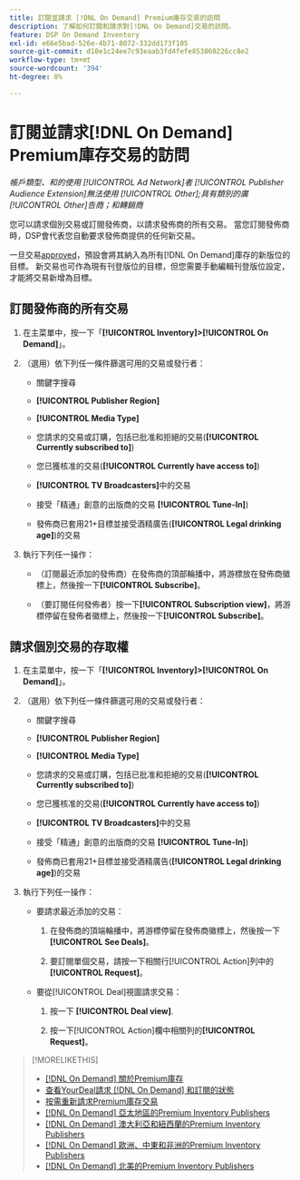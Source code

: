 ```yaml
---
title: 訂閱並請求 [!DNL On Demand] Premium庫存交易的訪問
description: 了解如何訂閱和請求對[!DNL On Demand]交易的訪問。
feature: DSP On Demand Inventory
exl-id: e66e5bad-526e-4b71-8072-332dd173f105
source-git-commit: d10e1c24ee7c93eaab3fd4fefe853860226cc8e2
workflow-type: tm+mt
source-wordcount: '394'
ht-degree: 0%

---
```


# 訂閱並請求[!DNL On Demand] Premium庫存交易的訪問

*帳戶類型、和的使用 [!UICONTROL Ad Network]者 [!UICONTROL Publisher Audience Extension]無法使用 [!UICONTROL Other];具有類別的廣 [!UICONTROL Other]告商；和轉銷商*

您可以請求個別交易或訂閱發佈商，以請求發佈商的所有交易。 當您訂閱發佈商時，DSP會代表您自動要求發佈商提供的任何新交易。

一旦交易[approved](/help/dsp/inventory/on-demand-inventory-view-status.md)，預設會將其納入為所有[!DNL On Demand]庫存的新版位的目標。 新交易也可作為現有刊登版位的目標，但您需要手動編輯刊登版位設定，才能將交易新增為目標。

## 訂閱發佈商的所有交易

1. 在主菜單中，按一下「**[!UICONTROL Inventory]>[!UICONTROL On Demand]**」。

1. （選用）依下列任一條件篩選可用的交易或發行者：

   * 關鍵字搜尋

   * **[!UICONTROL Publisher Region]**

   * **[!UICONTROL Media Type]**

   * 您請求的交易或訂購，包括已批准和拒絕的交易(**[!UICONTROL Currently subscribed to]**)

   * 您已獲核准的交易(**[!UICONTROL Currently have access to]**)

   * **[!UICONTROL TV Broadcasters]**&#x200B;中的交易

   * 接受「精通」創意的出版商的交易
      **[!UICONTROL Tune-In]**)

   * 發佈商已套用21+目標並接受酒精廣告(**[!UICONTROL Legal drinking age]**)的交易

1. 執行下列任一操作：

   * （訂閱最近添加的發佈商）在發佈商的頂部輪播中，將游標放在發佈商徽標上，然後按一下&#x200B;**[!UICONTROL Subscribe]**。

   * （要訂閱任何發佈者）按一下&#x200B;**[!UICONTROL Subscription view]**，將游標停留在發佈者徽標上，然後按一下&#x200B;**[!UICONTROL Subscribe]**。

## 請求個別交易的存取權

1. 在主菜單中，按一下「**[!UICONTROL Inventory]>[!UICONTROL On Demand]**」。

1. （選用）依下列任一條件篩選可用的交易或發行者：

   * 關鍵字搜尋

   * **[!UICONTROL Publisher Region]**

   * **[!UICONTROL Media Type]**

   * 您請求的交易或訂購，包括已批准和拒絕的交易(**[!UICONTROL Currently subscribed to]**)

   * 您已獲核准的交易(**[!UICONTROL Currently have access to]**)

   * **[!UICONTROL TV Broadcasters]**&#x200B;中的交易

   * 接受「精通」創意的出版商的交易
      **[!UICONTROL Tune-In]**)

   * 發佈商已套用21+目標並接受酒精廣告(**[!UICONTROL Legal drinking age]**)的交易

1. 執行下列任一操作：

   * 要請求最近添加的交易：

      1. 在發佈商的頂端輪播中，將游標停留在發佈商徽標上，然後按一下&#x200B;**[!UICONTROL See Deals]**。

      1. 要訂閱單個交易，請按一下相關行[!UICONTROL Action]列中的&#x200B;**[!UICONTROL Request]**。
   * 要從[!UICONTROL Deal]視圖請求交易：

      1. 按一下 **[!UICONTROL Deal view]**.

      1. 按一下[!UICONTROL Action]欄中相關列的&#x200B;**[!UICONTROL Request]**。


>[!MORELIKETHIS]
>
>* [ [!DNL On Demand] 關於Premium庫存](on-demand-inventory-about.md)
>* [查看YourDeal請求 [!DNL On Demand] 和訂閱的狀態](on-demand-inventory-view-status.md)
>* [按需重新請求Premium庫存交易](on-demand-inventory-rerequest.md)
>* [[!DNL On Demand] 亞太地區的Premium Inventory Publishers](on-demand-inventory-publishers-apac.md)
>* [[!DNL On Demand] 澳大利亞和紐西蘭的Premium Inventory Publishers](on-demand-inventory-publishers-anz.md)
>* [[!DNL On Demand] 歐洲、中東和非洲的Premium Inventory Publishers](on-demand-inventory-publishers-emea.md)
>* [[!DNL On Demand] 北美的Premium Inventory Publishers](on-demand-inventory-publishers-na.md)

